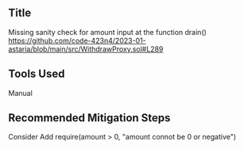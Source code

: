## Title
Missing sanity check for amount input at the function drain()
https://github.com/code-423n4/2023-01-astaria/blob/main/src/WithdrawProxy.sol#L289

## Tools Used
Manual

## Recommended Mitigation Steps
Consider Add require(amount > 0, "amount connot be 0 or negative")